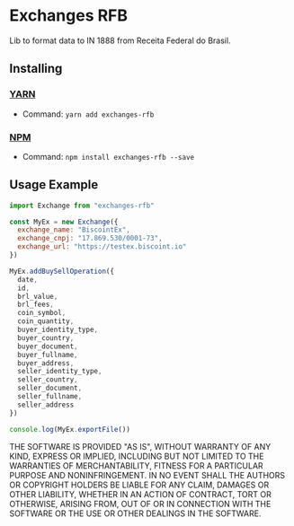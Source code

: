# Exchanges RFB
Lib to format data to IN 1888 from Receita Federal do Brasil.

## Installing
### [YARN](https://yarnpkg.com/)
- Command: `yarn add exchanges-rfb`
### [NPM](http://npmjs.org/)
- Command: ```npm install exchanges-rfb --save```

## Usage Example

```js
import Exchange from "exchanges-rfb"

const MyEx = new Exchange({
  exchange_name: "BiscointEx",
  exchange_cnpj: "17.869.530/0001-73",
  exchange_url: "https://testex.biscoint.io"
})

MyEx.addBuySellOperation({
  date,
  id,
  brl_value,
  brl_fees,
  coin_symbol,
  coin_quantity,
  buyer_identity_type,
  buyer_country,
  buyer_document,
  buyer_fullname,
  buyer_address,
  seller_identity_type,
  seller_country,
  seller_document,
  seller_fullname,
  seller_address
})

console.log(MyEx.exportFile())
```

THE SOFTWARE IS PROVIDED "AS IS", WITHOUT WARRANTY OF ANY KIND, EXPRESS OR
IMPLIED, INCLUDING BUT NOT LIMITED TO THE WARRANTIES OF MERCHANTABILITY,
FITNESS FOR A PARTICULAR PURPOSE AND NONINFRINGEMENT. IN NO EVENT SHALL THE
AUTHORS OR COPYRIGHT HOLDERS BE LIABLE FOR ANY CLAIM, DAMAGES OR OTHER
LIABILITY, WHETHER IN AN ACTION OF CONTRACT, TORT OR OTHERWISE, ARISING FROM,
OUT OF OR IN CONNECTION WITH THE SOFTWARE OR THE USE OR OTHER DEALINGS IN THE
SOFTWARE.
